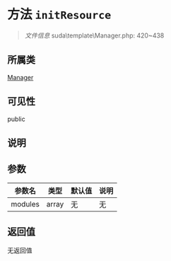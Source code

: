# 方法 `initResource`

> *文件信息* suda\template\Manager.php: 420~438

## 所属类 

[Manager](../Manager.md)

## 可见性

public

## 说明



## 参数


| 参数名 | 类型 | 默认值 | 说明 |
|--------|-----|-------|-------|
| modules |  array | 无 | 无 |



## 返回值

无返回值
